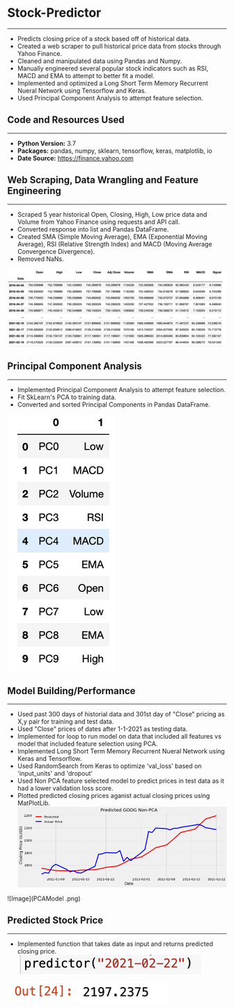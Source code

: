 # Stock-Predictor
---
- Predicts closing price of a stock based off of historical data.
- Created a web scraper to pull historical price data from stocks through Yahoo Finance. 
- Cleaned and manipulated data using Pandas and Numpy.  
- Manually engineered several popular stock indicators such as RSI, MACD and EMA to attempt to better fit a model. 
- Implemented and optimized a Long Short Term Memory Recurrent Nueral Network using Tensorflow and Keras.
- Used Principal Component Analysis to attempt feature selection. 

## Code and Resources Used
---
- **Python Version:** 3.7
- **Packages:** pandas, numpy, sklearn, tensorflow, keras, matplotlib, io
- **Date Source:** https://finance.yahoo.com

## Web Scraping, Data Wrangling and Feature Engineering 
---
- Scraped 5 year historical Open, Closing, High, Low price data and Volume from Yahoo Finance using requests and API call.
- Converted response into list and Pandas DataFrame.
- Created SMA (Simple Moving Average), EMA (Exponential Moving Average), RSI (Relative Strength Index) and MACD (Moving Average Convergence Divergence).
- Removed NaNs.

![Image](GOOGHistorial.png)

## Principal Component Analysis 
---
- Implemented Principal Component Analysis to attempt feature selection.
- Fit SkLearn's PCA to training data. 
- Converted and sorted Principal Components in Pandas DataFrame. 

![Image](PrincipalComponent.png)

## Model Building/Performance 
---
- Used past 300 days of historial data and 301st day of "Close" pricing as X,y pair for training and test data.
- Used "Close" prices of dates after 1-1-2021 as testing data.  
- Implemented for loop to run model on data that included all features vs model that included feature selection using PCA.
- Implemented Long Short Term Memory Recurrent Nueral Network using Keras and Tensorflow.
- Used RandomSearch from Keras to optimize 'val_loss' based on 'input_units' and 'dropout'
- Used Non PCA feature selected model to predict prices in test data as it had a lower validation loss score. 
- Plotted predicted closing prices aganist actual closing prices using MatPlotLib.
![Image](NonPCAModel.png)

![Image](PCAModel .png)

## Predicted Stock Price
---
- Implemented function that takes date as input and returns predicted closing price. 
![Image](predictor.png)

![Image](predictedprice.png)
 



